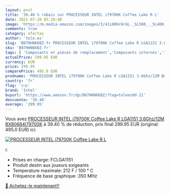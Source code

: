 ```yaml
---
layout: post
title: '39.40 % rabais sur PROCESSEUR INTEL i79700K Coffee Lake R L'
date: 2021-07-20 05:10:48
image: 'https://m.media-amazon.com/images/I/41i6RHrHrGL._SL500_._SL400_.jpg'
comments: true
category: ofertas
author: 'tole.es'
slug: 'B07HHN6KBZ-fr PROCESSEUR INTEL i79700K Coffee Lake R LGA1151 3.6Ghz/12M...'
sku: 'B07HHN6KBZ-fr'
tags: [ 'Composants et pièces de remplacement','Composants internes','Informatique','Processeurs','intel', ]
actualPrice: 299.95 EUR
currency: EUR
price: 299.95
comparePrice: 495.0 EUR
prodname: 'PROCESSEUR INTEL i79700K Coffee Lake R LGA1151 3.6Ghz/12M BX80684I79700K'
country: 'fr'
flag: '🇫🇷'
brand: 'Intel'
buyurl: 'https://www.amazon.fr/dp/B07HHN6KBZ/?tag=tolees0d-21'
descuento: '39.40'
average: '299.95'
---
```


Vous avez [PROCESSEUR INTEL i79700K Coffee Lake R LGA1151 3.6Ghz/12M BX80684I79700K](https://www.amazon.fr/dp/B07HHN6KBZ/?tag=tolees0d-21)  à  39.40 % de réduction, prix final  299.95 EUR (original: 495.0 EUR) ici:

[![PROCESSEUR INTEL i79700K Coffee Lake R L](https://m.media-amazon.com/images/I/41i6RHrHrGL._SL500_._SL400_.jpg)](https://www.amazon.fr/dp/B07HHN6KBZ/?tag=tolees0d-21)

ℹ️:

- Prises en charge: FCLGA1151
- Produit destin aux joueurs exigeants
- Temperature maximale: 212 F / 100 ° C
- Fréquence de base graphique :350 MHz

[🛒 Achetez-le maintenant!!](https://www.amazon.fr/dp/B07HHN6KBZ/?tag=tolees0d-21)

